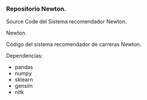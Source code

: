 ### Repositorio Newton.

Source Code del Sistema recomendador  Newton.

Newton.

Código del sistema recomendador de carreras Newton.

Dependencias:

* pandas
* numpy
* sklearn
* gensim
* nltk